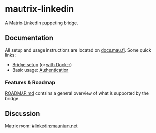 # mautrix-linkedin
A Matrix-LinkedIn puppeting bridge.

## Documentation
All setup and usage instructions are located on [docs.mau.fi]. Some quick links:

[docs.mau.fi]: https://docs.mau.fi/bridges/go/linkedin/index.html

* [Bridge setup](https://docs.mau.fi/bridges/go/setup.html?bridge=linkedin)
  (or [with Docker](https://docs.mau.fi/bridges/general/docker-setup.html?bridge=linkedin))
* Basic usage: [Authentication](https://docs.mau.fi/bridges/go/linkedin/authentication.html)

### Features & Roadmap

[ROADMAP.md](ROADMAP.md) contains a general overview of what is supported by the bridge.

## Discussion
Matrix room: [#linkedin:maunium.net](https://matrix.to/#/#linkedin:maunium.net)
